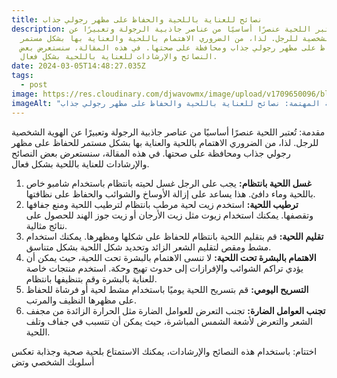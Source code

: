 ```yaml
---
title: نصائح للعناية باللحية والحفاظ على مظهر رجولي جذاب
description: تُعتبر اللحية عنصرًا أساسيًا من عناصر جاذبية الرجولة وتعبيرًا عن
  الهوية الشخصية للرجل. لذا، من الضروري الاهتمام باللحية والعناية بها بشكل مستمر
  للحفاظ على مظهر رجولي جذاب ومحافظة على صحتها. في هذه المقالة، سنستعرض بعض
  النصائح والإرشادات للعناية باللحية بشكل فعال.
date: 2024-03-05T14:48:27.035Z
tags:
  - post
image: https://res.cloudinary.com/djwavowmx/image/upload/v1709650096/blog1_4_wsfnjf.webp
imageAlt: "أسرار اللحية المهتمة: نصائح للعناية باللحية والحفاظ على مظهر رجولي جذاب"
---
```

مقدمة: تُعتبر اللحية عنصرًا أساسيًا من عناصر جاذبية الرجولة وتعبيرًا عن الهوية الشخصية للرجل. لذا، من الضروري الاهتمام باللحية والعناية بها بشكل مستمر للحفاظ على مظهر رجولي جذاب ومحافظة على صحتها. في هذه المقالة، سنستعرض بعض النصائح والإرشادات للعناية باللحية بشكل فعال.

1. **غسل اللحية بانتظام:** يجب على الرجل غسل لحيته بانتظام باستخدام شامبو خاص باللحية وماء دافئ. هذا يساعد على إزالة الأوساخ والشوائب والحفاظ على نظافتها.
2. **ترطيب اللحية:** استخدم زيت لحية مرطب بانتظام لترطيب اللحية ومنع جفافها وتقصفها. يمكنك استخدام زيوت مثل زيت الأرجان أو زيت جوز الهند للحصول على نتائج مثالية.
3. **تقليم اللحية:** قم بتقليم اللحية بانتظام للحفاظ على شكلها ومظهرها. يمكنك استخدام مشط ومقص لتقليم الشعر الزائد وتحديد شكل اللحية بشكل متناسق.
4. **الاهتمام بالبشرة تحت اللحية:** لا تنسى الاهتمام بالبشرة تحت اللحية، حيث يمكن أن يؤدي تراكم الشوائب والإفرازات إلى حدوث تهيج وحكة. استخدم منتجات خاصة للعناية بالبشرة وقم بتنظيفها بانتظام.
5. **التسريح اليومي:** قم بتسريح اللحية يوميًا باستخدام مشط لحية أو فرشاة للحفاظ على مظهرها النظيف والمرتب.
6. **تجنب العوامل الضارة:** تجنب التعرض للعوامل الضارة مثل الحرارة الزائدة من مجفف الشعر والتعرض لأشعة الشمس المباشرة، حيث يمكن أن تتسبب في جفاف وتلف اللحية.

اختتام: باستخدام هذه النصائح والإرشادات، يمكنك الاستمتاع بلحية صحية وجذابة تعكس أسلوبك الشخصي وتض